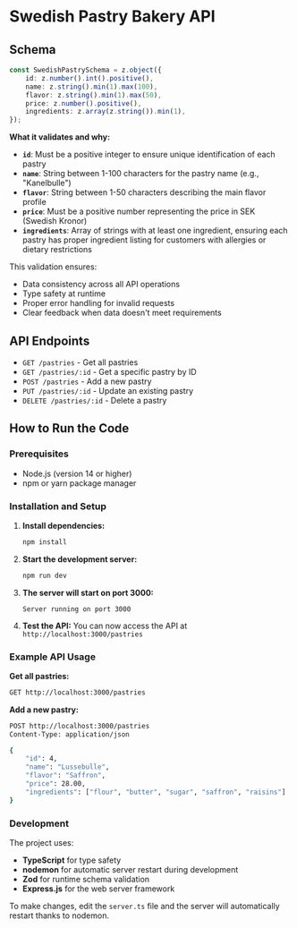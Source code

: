 # Swedish Pastry Bakery API

## Schema

```typescript
const SwedishPastrySchema = z.object({
    id: z.number().int().positive(),
    name: z.string().min(1).max(100),
    flavor: z.string().min(1).max(50),
    price: z.number().positive(),
    ingredients: z.array(z.string()).min(1),
});
```

**What it validates and why:**

- **`id`**: Must be a positive integer to ensure unique identification of each pastry
- **`name`**: String between 1-100 characters for the pastry name (e.g., "Kanelbulle")
- **`flavor`**: String between 1-50 characters describing the main flavor profile
- **`price`**: Must be a positive number representing the price in SEK (Swedish Kronor)
- **`ingredients`**: Array of strings with at least one ingredient, ensuring each pastry has proper ingredient listing for customers with allergies or dietary restrictions

This validation ensures:

- Data consistency across all API operations
- Type safety at runtime
- Proper error handling for invalid requests
- Clear feedback when data doesn't meet requirements

## API Endpoints

- `GET /pastries` - Get all pastries
- `GET /pastries/:id` - Get a specific pastry by ID
- `POST /pastries` - Add a new pastry
- `PUT /pastries/:id` - Update an existing pastry
- `DELETE /pastries/:id` - Delete a pastry

## How to Run the Code

### Prerequisites

- Node.js (version 14 or higher)
- npm or yarn package manager

### Installation and Setup

1. **Install dependencies:**

   ```bash
   npm install
   ```

2. **Start the development server:**

   ```bash
   npm run dev
   ```

3. **The server will start on port 3000:**

   ```text
   Server running on port 3000
   ```

4. **Test the API:**
   You can now access the API at `http://localhost:3000/pastries`

### Example API Usage

**Get all pastries:**

```bash
GET http://localhost:3000/pastries
```

**Add a new pastry:**

```bash
POST http://localhost:3000/pastries
Content-Type: application/json

{
    "id": 4,
    "name": "Lussebulle",
    "flavor": "Saffron",
    "price": 28.00,
    "ingredients": ["flour", "butter", "sugar", "saffron", "raisins"]
}
```

### Development

The project uses:

- **TypeScript** for type safety
- **nodemon** for automatic server restart during development
- **Zod** for runtime schema validation
- **Express.js** for the web server framework

To make changes, edit the `server.ts` file and the server will automatically restart thanks to nodemon.
